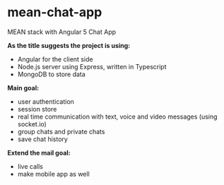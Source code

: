 # mean-chat-app
MEAN stack with Angular 5 Chat App

**As the title suggests the project is using:**
* Angular for the client side
* Node.js server using Express, written in Typescript
* MongoDB to store data

**Main goal:**
* user authentication
* session store
* real time communication with text, voice and video messages (using socket.io)
* group chats and private chats
* save chat history

**Extend the mail goal:**
* live calls
* make mobile app as well
